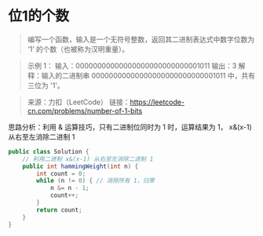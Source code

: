 ﻿#  位1的个数
>编写一个函数，输入是一个无符号整数，返回其二进制表达式中数字位数为 ‘1’ 的个数（也被称为汉明重量）。

>示例 1：
输入：00000000000000000000000000001011
输出：3
解释：输入的二进制串 00000000000000000000000000001011 中，共有三位为 '1'。

>来源：力扣（LeetCode）
链接：https://leetcode-cn.com/problems/number-of-1-bits

思路分析：利用 & 运算技巧，只有二进制位同时为 1 时，运算结果为 1， x&(x-1) 从右至左消除二进制 1
```java
public class Solution {
    // 利用二进制 x&(x-1) 从右至左消除二进制 1
    public int hammingWeight(int n) {
        int count = 0;
        while (n != 0) { // 消除所有 1，归零
            n &= n - 1;
            count++;
        }
        return count;
    }
}
```


